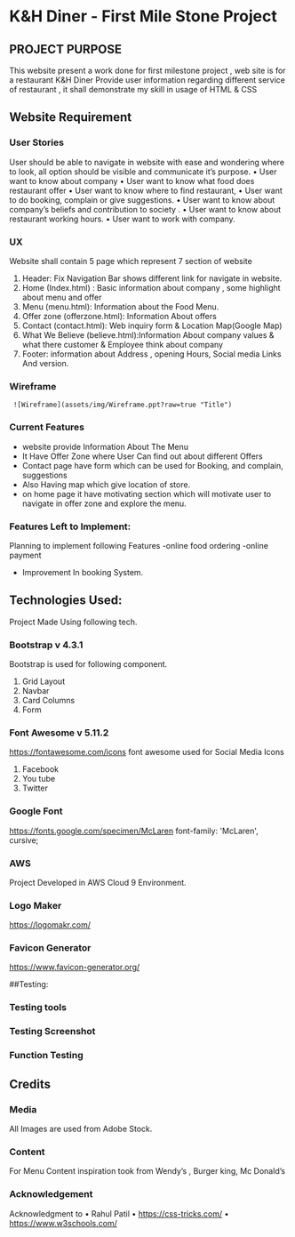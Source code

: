 # K&H Diner - First Mile Stone Project

## PROJECT PURPOSE

This website present a work done for first milestone project , web site is for a restaurant K&H Diner Provide user information regarding different service of restaurant , it shall demonstrate my skill in usage of HTML & CSS
## Website Requirement 

### User Stories 
User should be able to navigate in website with ease and wondering where to look, all option should be visible and communicate it’s purpose.
•	User want to know about company
•	User want to know what food does restaurant offer
•	User want to know where to find restaurant, 
•	User want to do booking, complain or give suggestions.
•	User want to know about company’s beliefs and contribution to society .
•	User want to know about restaurant working hours.
•	User want to work with company.

### UX
Website shall contain 5 page which represent 7 section of website
1.	Header: Fix Navigation Bar shows different link for navigate in website.
2.	Home (Index.html) : Basic information about company , some highlight about menu and offer
3.	Menu (menu.html): Information about the Food Menu.
4.	Offer zone (offerzone.html): Information About offers
5.	Contact (contact.html): Web inquiry form & Location Map(Google Map)
6.	What We Believe (believe.html):Information About company values & what there customer & Employee think about company
7.	Footer: information about Address , opening Hours, Social media Links And version.

### Wireframe 
     ![Wireframe](assets/img/Wireframe.ppt?raw=true "Title")

### Current Features

- website provide Information About The Menu
- It Have Offer Zone where User Can find out about different Offers
- Contact page have form which can be used for Booking, and complain, suggestions
- Also Having map which give location of store.
- on home page it have motivating section which will motivate user to navigate in offer zone and explore the menu.

### Features Left to Implement:

Planning to implement following Features
-online food ordering
-online payment
- Improvement In booking System.

## Technologies Used:

Project Made Using following tech.
### Bootstrap v 4.3.1
Bootstrap is used for following component.
1.	Grid Layout
2.	Navbar
3.	Card Columns 
4.	Form
### Font Awesome v 5.11.2
https://fontawesome.com/icons
font awesome used for Social Media Icons
1.	Facebook
2.	You tube
3.	Twitter 
### Google Font 
https://fonts.google.com/specimen/McLaren
font-family: 'McLaren', cursive;
### AWS
Project Developed in AWS Cloud 9 Environment.
### Logo Maker
https://logomakr.com/
### Favicon Generator
https://www.favicon-generator.org/
 

##Testing:
### Testing tools
### Testing Screenshot
### Function Testing

## Credits

### Media
All Images are used from Adobe Stock.
### Content
For Menu Content inspiration took from  Wendy’s , Burger king, Mc Donald’s 
### Acknowledgement 
Acknowledgment to 
•	Rahul Patil
•	https://css-tricks.com/
•	https://www.w3schools.com/

